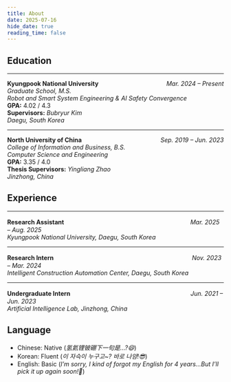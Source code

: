 ```yaml
---
title: About
date: 2025-07-16
hide_date: true
reading_time: false
---
```


## Education

<hr>

<div style="display: flex; justify-content: space-between; align-items: baseline;">
  <div><strong>Kyungpook National University</strong></div>
  <div><em>Mar. 2024 – Present</em></div>
</div>
<em>Graduate School, M.S.</em><br>
<em>Robot and Smart System Engineering & AI Safety Convergence</em><br>
<strong>GPA:</strong> 4.02 / 4.3<br>
<strong>Supervisors:</strong> <em>Bubryur Kim</em><br>
<em>Daegu, South Korea</em>

<hr>

<div style="display: flex; justify-content: space-between; align-items: baseline;">
  <div><strong>North University of China</strong></div>
  <div><em>Sep. 2019 – Jun. 2023</em></div>
</div>
<em>College of Information and Business, B.S.</em><br>
<em>Computer Science and Engineering</em><br>
<strong>GPA:</strong> 3.35 / 4.0<br>
<strong>Thesis Supervisors:</strong> <em>Yingliang Zhao</em><br>
<em>Jinzhong, China</em>

## Experience

---

**Research Assistant**　　　　　　　　　　　　　　　　　　　　　*Mar. 2025 – Aug. 2025*  
*Kyungpook National University, Daegu, South Korea*

---

**Research Intern**　　　　　　　　　　　　　　　　　　　　　　　*Nov. 2023 – Mar. 2024*  
*Intelligent Construction Automation Center, Daegu, South Korea*  

---

**Undergraduate Intern**　　　　　　　　　　　　　　　　　　　　*Jun. 2021 – Jun. 2023*  
*Artificial Intelligence Lab, Jinzhong, China*  

## Language

- Chinese: Native (*氢氦锂铍硼下一句是...?😄*)  
- Korean: Fluent (*이 자슥이 누구고~? 바로 나얌!😎*)
- English: Basic (*I’m sorry, I kind of forgot my English for 4 years...But I’ll pick it up again soon!💪*)
